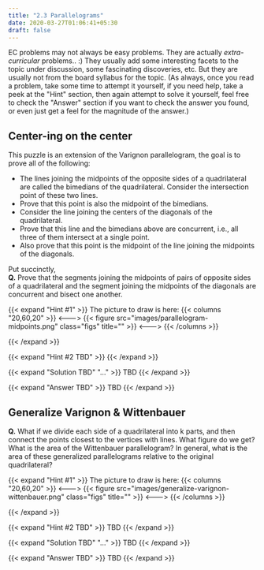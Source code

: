 ```yaml
---
title: "2.3 Parallelograms"
date: 2020-03-27T01:06:41+05:30
draft: false
---
```


EC problems may not always be easy problems. They are actually *extra-curricular* problems.. :) They usually add some interesting facets to the topic under discussion, some fascinating discoveries, etc. But they are usually not from the board syllabus for the topic. (As always, once you read a problem, take some time to attempt it yourself, if you need help, take a peek at the "Hint" section, then again attempt to solve it yourself, feel free to check the "Answer" section if you want to check the answer you found, or even just get a feel for the magnitude of the answer.)

## Center-ing on the center

This puzzle is an extension of the Varignon parallelogram, the goal is to prove all of the following:

- The lines joining the midpoints of the opposite sides of a quadrilateral are called the bimedians of the quadrilateral. Consider the intersection point of these two lines.
 - Prove that this point is also the midpoint of the bimedians.
- Consider the line joining the centers of the diagonals of the quadrilateral.
 - Prove that this line and the bimedians above are concurrent, i.e., all three of them intersect at a single point.
 - Also prove that this point is the midpoint of the line joining the midpoints of the diagonals.

Put succinctly,   
**Q.** Prove that the segments joining the midpoints of pairs of opposite sides of a quadrilateral and the segment joining the midpoints of the diagonals are concurrent and bisect one another.

{{< expand "Hint #1" >}}
The picture to draw is here:
{{< columns "20,60,20" >}}
<--->
{{< figure src="images/parallelogram-midpoints.png" class="figs" title="" >}}
<--->
{{< /columns >}}

{{< /expand >}}

{{< expand "Hint #2 TBD" >}}
{{< /expand >}}

{{< expand "Solution TBD" "..." >}}
TBD
{{< /expand >}}

{{< expand "Answer TBD" >}}
TBD
{{< /expand >}}

## Generalize Varignon & Wittenbauer 

**Q.** What if we divide each side of a quadrilateral into k parts, and then connect the points closest to the vertices with lines. What figure do we get? What is the area of the Wittenbauer parallelogram? In general, what is the area of these generalized parallelograms relative to the original quadrilateral?

{{< expand "Hint #1" >}}
The picture to draw is here:
{{< columns "20,60,20" >}}
<--->
{{< figure src="images/generalize-varignon-wittenbauer.png" class="figs" title="" >}}
<--->
{{< /columns >}}

{{< /expand >}}

{{< expand "Hint #2 TBD" >}}
TBD
{{< /expand >}}

{{< expand "Solution TBD" "..." >}}
TBD
{{< /expand >}}

{{< expand "Answer TBD" >}}
TBD
{{< /expand >}}


